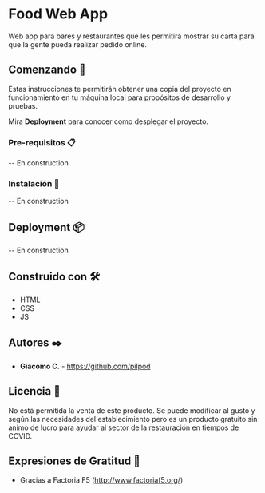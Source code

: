 # Food Web App

Web app para bares y restaurantes que les permitirá mostrar su carta para que la gente pueda realizar pedido online.

## Comenzando 🚀

Estas instrucciones te permitirán obtener una copia del proyecto en funcionamiento en tu máquina local para propósitos de desarrollo y pruebas.

Mira **Deployment** para conocer como desplegar el proyecto.


### Pre-requisitos 📋

-- En construction

### Instalación 🔧

-- En construction

## Deployment 📦

-- En construction

## Construido con 🛠️

* HTML
* CSS
* JS

## Autores ✒️

* **Giacomo C.** - https://github.com/pilpod 

## Licencia 📄

No está permitida la venta de este producto. Se puede modificar al gusto y según las necesidades del establecimiento pero es un producto gratuito sin animo de lucro para ayudar al sector de la restauración en tiempos de COVID.

## Expresiones de Gratitud 🎁

* Gracias a Factoria F5 (http://www.factoriaf5.org/)
